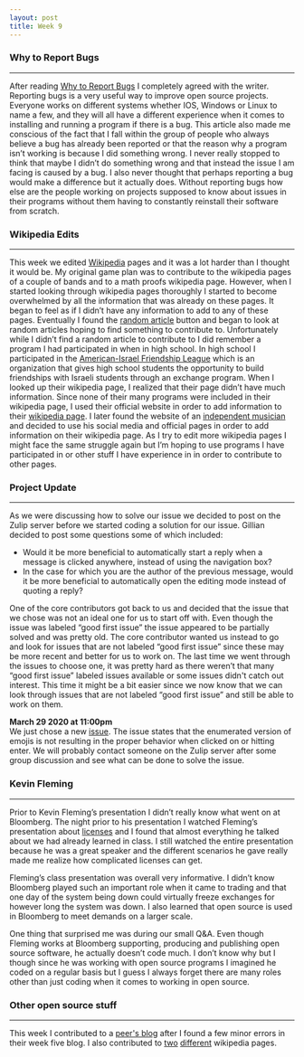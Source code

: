 ```yaml
---
layout: post
title: Week 9
---
```


### Why to Report Bugs 
---
After reading [Why to Report Bugs](https://pointersgonewild.com/2019/11/02/they-might-never-tell-you-its-broken/) I completely agreed with the writer. Reporting bugs is a very useful way to improve open source projects. Everyone works on different systems whether IOS, Windows or Linux to name a few, and they will all have a different experience when it comes to installing and running a program if there is a bug. This article also made me conscious of the fact that I fall within the group of people who always believe a bug has already been reported or that the reason why a program isn’t working is because I did something wrong. I never really stopped to think that maybe I didn’t do something wrong and that instead the issue I am facing is caused by a bug. I also never thought that perhaps reporting a bug would make a difference but it actually does. Without reporting bugs how else are the people working on projects supposed to know about issues in their programs without them having to constantly reinstall their software from scratch.  

### Wikipedia Edits 
---
This week we edited [Wikipedia](https://www.wikipedia.org/) pages and it was a lot harder than I thought it would be. My original game plan was to contribute to the wikipedia pages of a couple of bands and to a math proofs wikipedia page. However, when I started looking through wikipedia pages thoroughly I started to become overwhelmed by all the information that was already on these pages. It began to feel as if I didn’t have any information to add to any of these pages. Eventually I found the [random article](https://en.wikipedia.org/wiki/Special:Random) button and began to look at random articles hoping to find something to contribute to. Unfortunately while I didn’t find a random article to contribute to I did remember a program I had participated in when in high school. In high school I participated in the [American-Israel Friendship League](https://aifl.org/) which is an organization that gives high school students the opportunity to build friendships with Israeli students through an exchange program. When I looked up their wikipedia page, I realized that their page didn’t have much information. Since none of their many programs were included in their wikipedia page, I used their official website in order to add information to their [wikipedia page](https://en.wikipedia.org/wiki/America%E2%80%93Israel_Friendship_League). I later found the website of an [independent musician](https://en.wikipedia.org/wiki/SayWeCanFly)  and decided to use his social media and official pages in order to add information on their wikipedia page. As I try to edit more wikipedia pages I might face the same struggle again but I’m hoping to use programs I have participated in or other stuff I have experience in in order to contribute to other pages. 

### Project Update
---
As we were discussing how to solve our issue we decided to post on the Zulip server before we started coding a solution for our issue. Gillian decided to post some questions some of which included:   
* Would it be more beneficial to automatically start a reply when a message is clicked anywhere, instead of using the navigation box?
* In the case for which you are the author of the previous message, would it be more beneficial to automatically open the editing mode instead of quoting a reply?  

One of the core contributors got back to us and decided that the issue that we chose was not an ideal one for us to start off with. Even though the issue was labeled “good first issue” the issue appeared to be partially solved and was pretty old. The core contributor wanted us instead to go and look for issues that are not labeled “good first issue” since these may be more recent and better for us to work on. The last time we went through the issues to choose one, it was pretty hard as there weren’t that many “good first issue” labeled issues available or some issues didn't catch out interest. This time it might be a bit easier since we now know that we can look through issues that are not labeled “good first issue” and still be able to work on them. 

**March 29 2020 at 11:00pm**   
We just chose a new [issue](https://github.com/zulip/zulip/issues/14377). The issue states that the enumerated version of emojis is not resulting in the proper behavior when clicked on or hitting enter. We will probably contact someone on the Zulip server after some group discussion and see what can be done to solve the issue. 

### Kevin Fleming 
---
Prior to Kevin Fleming’s presentation I didn’t really know what went on at Bloomberg. The night prior to his presentation I watched Fleming’s presentation about [licenses](https://www.youtube.com/watch?v=cJIi-hIlCQM&feature=youtu.be) and I found that almost everything he talked about we had already learned in class. I still watched the entire presentation because he was a great speaker and the different scenarios he gave really made me realize how complicated licenses can get.  

Fleming’s class presentation was overall very informative. I didn’t know Bloomberg played such an important role when it came to trading and that one day of the system being down could virtually freeze exchanges for however long the system was down. I also learned that open source is used in Bloomberg to meet demands on a larger scale. 

One thing that surprised me was during our small Q&A. Even though Fleming works at Bloomberg supporting, producing and publishing open source software, he actually doesn’t code much. I don’t know why but I though since he was working with open source programs I imagined he coded on a regular basis but I guess I always forget there are many roles other than just coding when it comes to working in open source. 

### Other open source stuff
---
This week I contributed to a [peer's blog](https://github.com/hunter-college-ossd-spr-2020/chislee0708-weekly/pull/6) after I found a few minor errors in their week five blog. I also contributed to [two](https://en.wikipedia.org/w/index.php?title=SayWeCanFly&oldid=947470100) [different](https://en.wikipedia.org/wiki/Special:Contributions/JaiFlores) wikipedia pages. 

